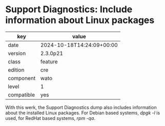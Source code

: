 [//]: # (werk v2)
# Support Diagnostics: Include information about Linux packages

key        | value
---------- | ---
date       | 2024-10-18T14:24:09+00:00
version    | 2.3.0p21
class      | feature
edition    | cre
component  | wato
level      | 1
compatible | yes

With this werk, the Support Diagnostics dump also includes information about the installed Linux
packages. For Debian based systems, *dpgk -l* is used, for RedHat based systems, *rpm -qa*.
